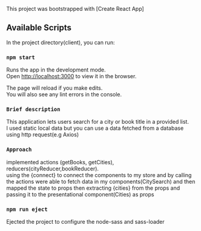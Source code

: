 This project was bootstrapped with [Create React App]

## Available Scripts

In the project directory(client), you can run:

### `npm start`

Runs the app in the development mode.<br>
Open [http://localhost:3000](http://localhost:3000) to view it in the browser.

The page will reload if you make edits.<br>
You will also see any lint errors in the console.

### `Brief description`

This application lets users search for a city or book title in a provided list.<br>
I used static local data but you can use a data fetched from a database using http request(e.g Axios)

### `Approach`

implemented actions (getBooks, getCities), reducers(cityReducer,bookReducer).<br>
using the {connect} to connect the components to my store and by calling the actions were able
to fetch data in my components(CitySearch) and then mapped the state to props then extracting
{cities} from the props and passing it to the presentational component(Cities) as props

### `npm run eject`
Ejected the project to configure the node-sass and sass-loader




